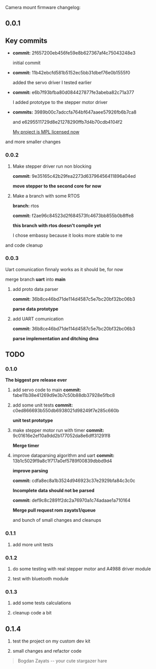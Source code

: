 Camera mount firmware changelog:

## 0.0.1

## Key commits

- **commit:** 2f657200eb456fe59e8b627367af4c75043248e3
  
  initial commit

- **commit:** 11b42ebcfd581b5152ec5bb31dbef76e0b1555f0 
  
  added the servo driver I tested earlier

- **commit:** e6b7f93bfba80d084427877fe3abeba82c71a377
  
  I added prototype  to the stepper motor driver

- **commits:**  3989b00c7adccfa764bf647aaee57926fb6b7ca8 
  
  and  e6295511729d8e21278290ffb7d4b70cdb4104f2
  
  <u>My project is MPL licensed now</u>

and more smaller changes

### 0.0.2

1. Make stepper driver run non blocking  
   
   **commit:** 9e35165c42b29fea2273d63796456411896a04ed
   
   **move stepper to the second core for now**

2. Make a branch with some RTOS
   
   **branch:**  rtos
   
   **commit:** f2ae96c84523d2f684573fc4673bb855b0b8ffe8
   
   **this branch with rtos doesn't compile yet**
   
   I chose embassy because it looks more stable to me

and code cleanup

### 0.0.3

Uart comunication finnaly works as it should be, for now

merge branch **uart** into **main**

1. add proto data parser
   
   **commit:** 36b8ce46bd71de114d4587c5e7bc20bf32bc06b3
   
   **parse data prototype**

2. add UART comunication
   
   **commit:** 36b8ce46bd71de114d4587c5e7bc20bf32bc06b3
   
   **parse implementation and ditching dma**

## TODO

### 0.1.0

**The biggest pre release ever**

1. add  servo code to main
   **commit:**  fabe11b38e41269d9e3b7c50b88db37928e5fbc8

2. add some unit tests
   **commit:**  c0ed866693b550db6938021d98249f7e285c660b
   
   **unit test prototype**

3. make stepper motor run with timer
   **commit:** 9c01616e2ef10a9dd2b177052da8e6dff31291f8
   
   **Merge timer**

4. improve dataparsing algorithm and uart
   **commit:** 13b1c5029f9a8c1f717a0ef5789f00839dbbd9d4
   
   **improve parsing**
   
   **commit:** cdfa8ec8a1b3524d946923c37e2929bfa84c3c0c
   
   **Incomplete data should not be parsed**
   
   **commit:** def9c8c2891f2dc2a76970a1c74adaae1a710164
   
   **Merge pull request rom zayats1/queue**
   
   and bunch of small changes and cleanups

### 0.1.1

1. add more unit tests

### 0.1.2

1. do some testing with real stepper motor and A4988 driver module

2. test with bluetooth module

### 0.1.3

1. add some tests calculations 

2. cleanup code a bit

## 0.1.4

1. test the project on my custom dev kit

2. small changes and refactor code

>  Bogdan Zayats -- your cute stargazer hare
